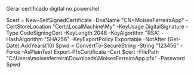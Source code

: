 Gerar certificado digital no powershel

$cert = New-SelfSignedCertificate -DnsName "CN=MoisesFerreiraApp" -CertStoreLocation "Cert:\LocalMachine\My" -KeyUsage DigitalSignature -Type CodeSigningCert -KeyLength 2048 -KeyAlgorithm "RSA" -HashAlgorithm "SHA256" -KeyExportPolicy Exportable -NotAfter (Get-Date).AddYears(10)
$pwd = ConvertTo-SecureString -String "123456" -Force -AsPlainText
Export-PfxCertificate -Cert $cert -FilePath "C:\Users\moisesferreira\Downloads\MoisesFerreiraApp.pfx" -Password $pwd